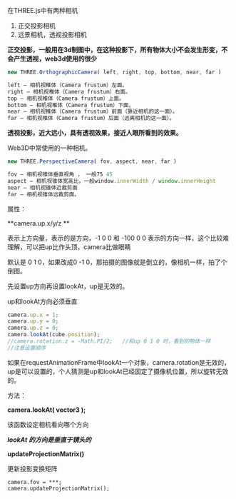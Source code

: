 在THREE.js中有两种相机

1. 正交投影相机
2. 远景相机，透视投影相机



**正交投影，一般用在3d制图中，在这种投影下，所有物体大小不会发生形变，不会产生透视，web3d使用的很少**

```javascript
new THREE.OrthographicCamera( left, right, top, bottom, near, far )

left — 相机视椎体（Camera frustum）左面。
right — 相机视椎体（Camera frustum）右面。
top — 相机视椎体（Camera frustum）上面。
bottom — 相机视椎体（Camera frustum）下面。
near — 相机视椎体（Camera frustum）前面（靠近相机的这一面）。
far — 相机视椎体（Camera frustum）后面（远离相机的这一面）。
```





**透视投影，近大远小，具有透视效果，接近人眼所看到的效果。**

Web3D中常使用的一种相机。

```javascript
new THREE.PerspectiveCamera( fov, aspect, near, far )

fov — 相机视锥体垂直视角 ， 一般75 45
aspect — 相机视锥体宽高比，一般window.innerWidth / window.innerHeight
near — 相机视锥体近裁剪面
far — 相机视锥体远裁剪面。
```



属性：

**camera.up.x/y/z **

表示上方向量，表示的是方向，-1 0 0 和 -100 0 0 表示的方向一样，这个比较难理解，可以把up比作头顶，camera比做眼睛

默认是 0 1 0，如果改成0 -1 0，那拍摄的图像就是倒立的，像相机一样，拍了个倒图。

先设置up方向再设置lookAt，up是无效的。

up和lookAt方向必须垂直

```javascript
camera.up.x = 1;
camera.up.y = 0;
camera.up.z = 0;
camera.lookAt(cube.position);
//camera.rotation.z = -Math.PI/2;   //和up 0 1 0 时，看到的物体一样
//注意设置顺序
```

如果在requestAnimationFrame中lookAt一个对象，camera.rotation是无效的，up是可以设置的，个人猜测是up和lookAt已经固定了摄像机位置，所以旋转无效的。



方法：

**camera.lookAt( vector3 );**

该函数设定相机看向哪个方向

***lookAt 的方向是垂直于镜头的***



**updateProjectionMatrix()**

更新投影变换矩阵

```
camera.fov = ***;
camera.updateProjectionMatrix();
```